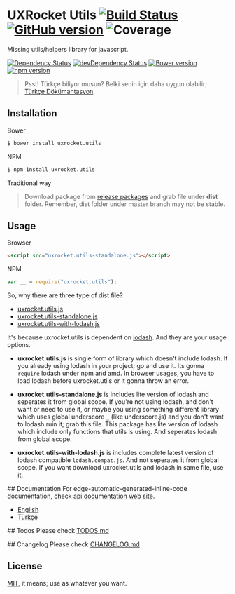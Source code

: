 # UXRocket Utils [![Build Status](https://travis-ci.org/uxrocket/uxrocket.utils.svg)](https://travis-ci.org/uxrocket/uxrocket.utils) [![GitHub version](https://badge.fury.io/gh/uxrocket%2Fuxrocket.utils.svg)](https://github.com/uxrocket/uxrocket.utils/releases) ![Coverage](http://img.shields.io/badge/coverage-100%25-brightgreen.svg)
Missing utils/helpers library for javascript.

[![Dependency Status](https://david-dm.org/uxrocket/uxrocket.utils.svg)](https://david-dm.org/uxrocket/uxrocket.utils) 
[![devDependency Status](https://david-dm.org/uxrocket/uxrocket.utils/dev-status.svg)](https://david-dm.org/uxrocket/uxrocket.utils#info=devDependencies) 
[![Bower version](https://badge.fury.io/bo/uxrocket.utils.svg)](http://bower.io/search/?q=uxrocket.utils) 
[![npm version](https://badge.fury.io/js/uxrocket.utils.svg)](https://www.npmjs.org/package/uxrocket.utils)

> Psst! Türkçe biliyor musun? Belki senin için daha uygun olabilir; [Türkçe Dökümantasyon].

## Installation
Bower
```sh
$ bower install uxrocket.utils
```

NPM 
```sh
$ npm install uxrocket.utils
```

Traditional way
> Download package from [release packages] and grab file under **dist** folder.
> Remember, dist folder under master branch may not be stable. 

## Usage
Browser
```html
<script src="uxrocket.utils-standalone.js"></script>
```

NPM
```javascript
var __ = require("uxrocket.utils");
```

So, why there are three type of dist file?
- [uxrocket.utils.js](https://github.com/uxrocket/uxrocket.utils/blob/master/dist/uxrocket.utils.js)
- [uxrocket.utils-standalone.js](https://github.com/uxrocket/uxrocket.utils/blob/master/dist/uxrocket.utils-standalone.js)
- [uxrocket.utils-with-lodash.js](https://github.com/uxrocket/uxrocket.utils/blob/master/dist/uxrocket.utils-with-lodash.js)

It's because uxrocket.utils is dependent on [lodash]. And they are your usage options. 
- **uxrocket.utils.js** is single form of library which doesn't include lodash. If you already using lodash in your project; go and use it. Its gonna `require` lodash under npm and amd. In browser usages, you have to load lodash before uxrocket.utils or it gonna throw an error.

- **uxrocket.utils-standalone.js** is includes lite version of lodash and seperates it from global scope. If you're not using lodash, and don't want or need to use it, or maybe you using something different library which uses global underscore `_` (like underscore.js) and you don't want to lodash ruin it; grab this file. This package has lite version of lodash which include only functions that utils is using. And seperates lodash from global scope.

- **uxrocket.utils-with-lodash.js** is includes complete latest version of lodash compatible `lodash.compat.js`. And not seperates it from global scope. If you want download uxrocket.utils and lodash in same file, use it.

## Documentation
For edge-automatic-generated-inline-code documentation, check [api documentation web site].

- [English]
- [Türkçe] 

## Todos
Please check [TODOS.md]

## Changelog
Please check [CHANGELOG.md]

## License
[MIT], it means; use as whatever you want.

[release packages]:https://github.com/uxrocket/uxrocket.utils/releases
[lodash]:https://github.com/lodash/lodash
[Türkçe Dökümantasyon]:https://github.com/uxrocket/uxrocket.utils/blob/master/docs/turkish/README.md
[MIT]: https://github.com/uxrocket/uxrocket.utils/blob/master/LICENSE
[TODOS.md]: https://github.com/uxrocket/uxrocket.utils/blob/master/TODOS.md
[CHANGELOG.md]: https://github.com/uxrocket/uxrocket.utils/blob/master/CHANGELOG.md
[English]:https://github.com/uxrocket/uxrocket.utils/blob/master/docs/english/README.md
[Türkçe]:https://github.com/uxrocket/uxrocket.utils/blob/master/docs/turkish/index.md
[api documentation web site]: http://uxrocket.github.io/uxrocket.utils
